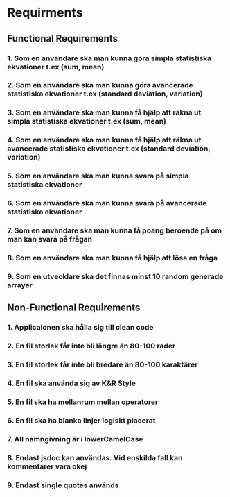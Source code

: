 # Requirments

## Functional Requirements

### 1. Som en användare ska man kunna göra simpla statistiska ekvationer t.ex (sum, mean)
### 2. Som en användare ska man kunna göra avancerade statistiska ekvationer t.ex (standard deviation, variation)
### 3. Som en användare ska man kunna få hjälp att räkna ut simpla statistiska ekvationer t.ex (sum, mean)
### 4. Som en användare ska man kunna få hjälp att räkna ut avancerade statistiska ekvationer t.ex (standard deviation, variation)
### 5. Som en användare ska man kunna svara på simpla statistiska ekvationer
### 6. Som en användare ska man kunna svara på avancerade statistiska ekvationer
### 7. Som en användare ska man kunna få poäng beroende på om man kan svara på frågan
### 8. Som en användare ska man kunna få hjälp att lösa en fråga
### 9. Som en utvecklare ska det finnas minst 10 random generade arrayer

## Non-Functional Requirements

### 1. Applicaionen ska hålla sig till clean code
### 2. En fil storlek får inte bli längre än 80-100 rader
### 3. En fil storlek får inte bli bredare än 80-100 karaktärer
### 4. En fil ska använda sig av K&R Style
### 5. En fil ska ha mellanrum mellan operatorer
### 6. En fil ska ha blanka linjer logiskt placerat
### 7. All namngivning är i lowerCamelCase
### 8. Endast jsdoc kan användas. Vid enskilda fall kan kommentarer vara okej
### 9. Endast single quotes används